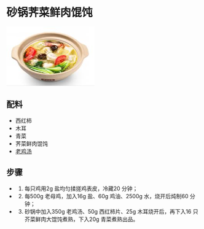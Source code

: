 # 砂锅荠菜鲜肉馄饨

![砂锅荠菜鲜肉馄饨](../images/砂锅荠菜鲜肉馄饨.png)

## 配料

- 西红柿
- 木耳
- 青菜
- 荠菜鲜肉馄饨
- [老鸡汤](/汤/老鸡汤.md)

## 步骤

- 1. 每只鸡用2g 盐均匀揉搓鸡表皮，冷藏20 分钟；
- 2. 每500g 老母鸡，加入16g 盐、60g 鸡油、2500g 水，烧开后炖制60 分钟；
- 3. 砂锅中加入350g 老鸡汤、50g 西红柿片、25g 木耳烧开后，再下入16 只芥菜鲜肉大馄饨煮熟，下入20g 青菜煮熟出品。
